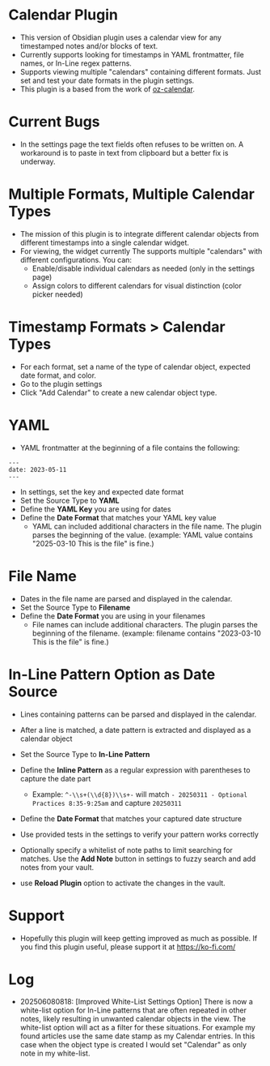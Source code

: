 # Calendar Plugin
- This version of Obsidian plugin uses a calendar view for any timestamped notes and/or blocks of text.
- Currently supports looking for timestamps in YAML frontmatter, file names, or In-Line regex patterns.
- Supports viewing multiple "calendars" containing different formats. Just set and test your date formats in the plugin settings.
- This plugin is a based from the work of [oz-calendar](https://github.com/ozntel/oz-calendar).

# Current Bugs
- In the settings page the text fields often refuses to be written on. A workaround is to paste in text from clipboard but a better fix is underway.

# Multiple Formats, Multiple Calendar Types
- The mission of this plugin is to integrate different calendar objects from different timestamps into a single calendar widget.
- For viewing, the widget currently The supports multiple "calendars" with different configurations. You can:
    - Enable/disable individual calendars as needed (only in the settings page)
    - Assign colors to different calendars for visual distinction (color picker needed)

# Timestamp Formats > Calendar Types
- For each format, set a name of the type of calendar object, expected date format, and color.
- Go to the plugin settings
- Click "Add Calendar" to create a new calendar object type.

# YAML

- YAML frontmatter at the beginning of a file contains the following:

```
---
date: 2023-05-11
---
```

- In settings, set the key and expected date format
- Set the Source Type to **YAML**
- Define the **YAML Key** you are using for dates
- Define the **Date Format** that matches your YAML key value
    - YAML can included additional characters in the file name. The plugin parses the beginning of the value. (example: YAML value contains "2025-03-10 This is the file" is fine.)

# File Name

- Dates in the file name are parsed and displayed in the calendar.
- Set the Source Type to **Filename**
- Define the **Date Format** you are using in your filenames
    - File names can include additional characters. The plugin parses the beginning of the filename. (example: filename contains "2023-03-10 This is the file" is fine.)

# In-Line Pattern Option as Date Source

- Lines containing patterns can be parsed and displayed in the calendar.
- After a line is matched, a date pattern is extracted and displayed as a calendar object
- Set the Source Type to **In-Line Pattern**
- Define the **Inline Pattern** as a regular expression with parentheses to capture the date part
    - Example: `^-\\s+(\\d{8})\\s+-` will match `- 20250311 - Optional Practices 8:35-9:25am` and capture `20250311`
- Define the **Date Format** that matches your captured date structure
- Use provided tests in the settings to verify your pattern works correctly
- Optionally specify a whitelist of note paths to limit searching for matches. Use the **Add Note** button in settings to fuzzy search and add notes from your vault.


- use **Reload Plugin** option to activate the changes in the vault.

# Support
- Hopefully this plugin will keep getting improved as much as possible. If you find this plugin useful, please support it at https://ko-fi.com/

# Log
- 202506080818: [Improved White-List Settings Option] There is now a white-list option for In-Line patterns that are often repeated in other notes, likely resulting in unwanted calendar objects in the view. The white-list option will act as a filter for these situations. For example my found articles use the same date stamp as my Calendar entries. In this case when the object type is created I would set "Calendar" as only note in my white-list.